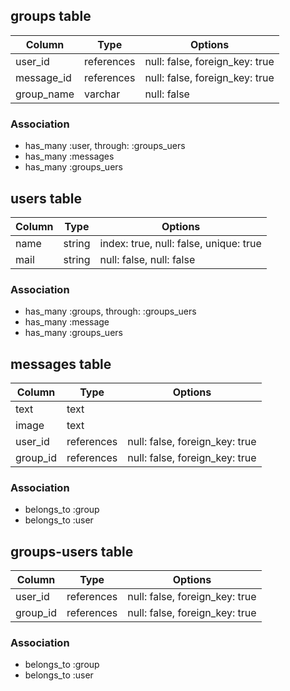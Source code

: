 ## groups table

|Column|Type|Options|
|------|----|-------|
|user_id|references|null: false, foreign_key: true|
|message_id|references|null: false, foreign_key: true|
|group_name|varchar|null: false|

### Association
- has_many :user, through: :groups_uers
- has_many :messages
- has_many :groups_uers


## users table
|Column|Type|Options|
|------|----|-------|
|name|string|index: true, null: false, unique: true|
|mail|string|null: false, null: false|

### Association
- has_many :groups, through: :groups_uers
- has_many :message
- has_many :groups_uers


## messages table
|Column|Type|Options|
|------|----|-------|
|text|text||
|image|text||
|user_id|references|null: false, foreign_key: true|
|group_id|references|null: false, foreign_key: true|

### Association
- belongs_to :group
- belongs_to :user


## groups-users table
|Column|Type|Options|
|------|----|-------|
|user_id|references|null: false, foreign_key: true|
|group_id|references|null: false, foreign_key: true|

### Association
- belongs_to :group
- belongs_to :user
